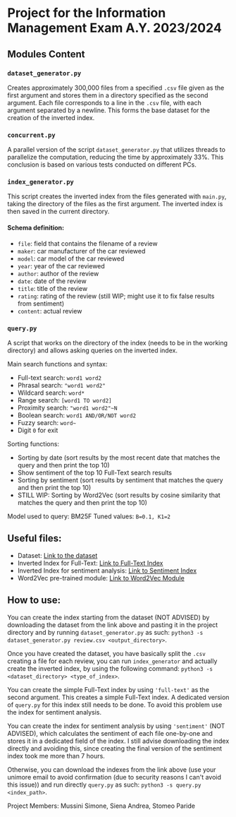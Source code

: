 # Project for the Information Management Exam A.Y. 2023/2024

## Modules Content

### `dataset_generator.py`
Creates approximately 300,000 files from a specified `.csv` file given as the first argument and stores them in a directory specified as the second argument. Each file corresponds to a line in the `.csv` file, with each argument separated by a newline. This forms the base dataset for the creation of the inverted index.

### `concurrent.py`
A parallel version of the script `dataset_generator.py` that utilizes threads to parallelize the computation, reducing the time by approximately 33%. This conclusion is based on various tests conducted on different PCs.

### `index_generator.py`
This script creates the inverted index from the files generated with `main.py`, taking the directory of the files as the first argument. The inverted index is then saved in the current directory.

#### Schema definition:
- `file`: field that contains the filename of a review
- `maker`: car manufacturer of the car reviewed
- `model`: car model of the car reviewed
- `year`: year of the car reviewed
- `author`: author of the review
- `date`: date of the review
- `title`: title of the review
- `rating`: rating of the review (still WIP; might use it to fix false results from sentiment)
- `content`: actual review

### `query.py`
A script that works on the directory of the index (needs to be in the working directory) and allows asking queries on the inverted index.

Main search functions and syntax:
- Full-text search: `word1 word2`
- Phrasal search: `"word1 word2"`
- Wildcard search: `word*`
- Range search: `[word1 TO word2]`
- Proximity search: `"word1 word2"~N`
- Boolean search: `word1 AND/OR/NOT word2`
- Fuzzy search: `word~`
- Digit `0` for exit

Sorting functions:
- Sorting by date (sort results by the most recent date that matches the query and then print the top 10)
- Show sentiment of the top 10 Full-Text search results
- Sorting by sentiment (sort results by sentiment that matches the query and then print the top 10)
- STILL WIP: Sorting by Word2Vec (sort results by cosine similarity that matches the query and then print the top 10)

Model used to query: BM25F
Tuned values: `B=0.1, K1=2`

## Useful files:
- Dataset: [Link to the dataset](https://www.kaggle.com/datasets/shreemunpranav/edmunds-car-review)
- Inverted Index for Full-Text: [Link to Full-Text Index](https://drive.google.com/file/d/1rwNIl725d7ug45m5RFE_aRxU0uqTyNR2/view?usp=sharing)
- Inverted Index for sentiment analysis: [Link to Sentiment Index](https://drive.google.com/file/d/1ggdReHMKaxeG5WlapKw9uScdcjLCSWzg/view?usp=sharing)
- Word2Vec pre-trained module: [Link to Word2Vec Module](https://drive.google.com/file/d/1ETwOSYF64x_tY-q42RXIpjtOPBYngPIx/view?usp=sharing)

## How to use:
You can create the index starting from the dataset (NOT ADVISED) by downloading the dataset from the link above and pasting it in the project directory and by running `dataset_generator.py` as such: `python3 -s dataset_generator.py review.csv <output_directory>`.

Once you have created the dataset, you have basically split the `.csv` creating a file for each review, you can run `index_generator` and actually create the inverted index, by using the following command: `python3 -s <dataset_directory> <type_of_index>`.

You can create the simple Full-Text index by using `'full-text'` as the second argument. This creates a simple Full-Text index.
A dedicated version of `query.py` for this index still needs to be done. To avoid this problem use the index for sentiment analysis.

You can create the index for sentiment analysis by using `'sentiment'` (NOT ADVISED), which calculates the sentiment of each file one-by-one and stores it in a dedicated field of the index. I still advise downloading the index directly and avoiding this, since creating the final version of the sentiment index took me more than 7 hours.

Otherwise, you can download the indexes from the link above (use your unimore email to avoid confirmation (due to security reasons I can't avoid this issue)) and run directly `query.py` as such: `python3 -s query.py <index_path>`.

Project Members: Mussini Simone, Siena Andrea, Stomeo Paride